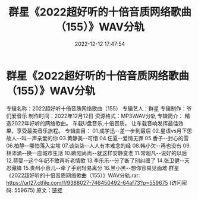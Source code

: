﻿---
title: 群星《2022超好听的十倍音质网络歌曲（155）》WAV分轨
date: 2022-12-12 17:47:54
categories: WAV车载音乐、镜像
tags: 华语中文
---
# 群星《2022超好听的十倍音质网络歌曲（155）》WAV分轨

专辑名称：2022超好听十倍音质网络歌曲（155）
专辑艺人：群星
专辑制作：爷们爱音乐
制作时间：2022年12月12日
资源格式：MP3\WAV分轨
专辑简介：
精选2022年好听的网络歌曲。
车载U盘音乐,十倍音质。
让车载音响发挥最佳效果，享受最美音乐旅程。
专辑曲目：
01.成学迅--差一步到最后
02.星语vs月下思故人--叫一声亲爱的你
03.黄静美--可惜
04.任夏--爱情无罪
05.香子--封心的雪
06.柏静--哪怕落入尘埃
07.谈柒柒--人人有本难念的经
08.韩小欠--再也没有
09.林沛涌--换一座城市生活
10.欧阳尚尚--就这样安静变老
11.常超凡--说好的以后
12.蒋婴--这个年纪不敢再听老情歌
13.李乐乐--分了断了别纠缠了
14.张卫健--天忍藏锋
15.贵州小蓉儿--牵了手别轻易离分
16.黑小黑--想你容易见面难
群星《2022超好听的十倍音质网络歌曲（155）》WAV分轨.rar: https://url27.ctfile.com/f/9388027-746450492-64af73?p=559675
(访问密码: 559675)
原文：[链接](https://blog.sina.com.cn/s/blog_1647c7e76010310kq.html)